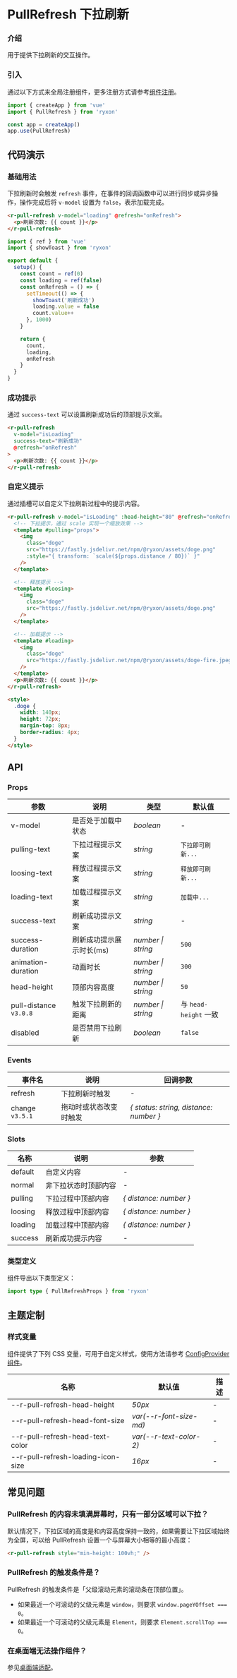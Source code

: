 # PullRefresh 下拉刷新

### 介绍

用于提供下拉刷新的交互操作。

### 引入

通过以下方式来全局注册组件，更多注册方式请参考[组件注册](#/zh-CN/advanced-usage#zu-jian-zhu-ce)。

```js
import { createApp } from 'vue'
import { PullRefresh } from 'ryxon'

const app = createApp()
app.use(PullRefresh)
```

## 代码演示

### 基础用法

下拉刷新时会触发 `refresh` 事件，在事件的回调函数中可以进行同步或异步操作，操作完成后将 `v-model` 设置为 `false`，表示加载完成。

```html
<r-pull-refresh v-model="loading" @refresh="onRefresh">
  <p>刷新次数: {{ count }}</p>
</r-pull-refresh>
```

```js
import { ref } from 'vue'
import { showToast } from 'ryxon'

export default {
  setup() {
    const count = ref(0)
    const loading = ref(false)
    const onRefresh = () => {
      setTimeout(() => {
        showToast('刷新成功')
        loading.value = false
        count.value++
      }, 1000)
    }

    return {
      count,
      loading,
      onRefresh
    }
  }
}
```

### 成功提示

通过 `success-text` 可以设置刷新成功后的顶部提示文案。

```html
<r-pull-refresh
  v-model="isLoading"
  success-text="刷新成功"
  @refresh="onRefresh"
>
  <p>刷新次数: {{ count }}</p>
</r-pull-refresh>
```

### 自定义提示

通过插槽可以自定义下拉刷新过程中的提示内容。

```html
<r-pull-refresh v-model="isLoading" :head-height="80" @refresh="onRefresh">
  <!-- 下拉提示，通过 scale 实现一个缩放效果 -->
  <template #pulling="props">
    <img
      class="doge"
      src="https://fastly.jsdelivr.net/npm/@ryxon/assets/doge.png"
      :style="{ transform: `scale(${props.distance / 80})` }"
    />
  </template>

  <!-- 释放提示 -->
  <template #loosing>
    <img
      class="doge"
      src="https://fastly.jsdelivr.net/npm/@ryxon/assets/doge.png"
    />
  </template>

  <!-- 加载提示 -->
  <template #loading>
    <img
      class="doge"
      src="https://fastly.jsdelivr.net/npm/@ryxon/assets/doge-fire.jpeg"
    />
  </template>
  <p>刷新次数: {{ count }}</p>
</r-pull-refresh>

<style>
  .doge {
    width: 140px;
    height: 72px;
    margin-top: 8px;
    border-radius: 4px;
  }
</style>
```

## API

### Props

| 参数 | 说明 | 类型 | 默认值 |
| --- | --- | --- | --- |
| v-model | 是否处于加载中状态 | _boolean_ | - |
| pulling-text | 下拉过程提示文案 | _string_ | `下拉即可刷新...` |
| loosing-text | 释放过程提示文案 | _string_ | `释放即可刷新...` |
| loading-text | 加载过程提示文案 | _string_ | `加载中...` |
| success-text | 刷新成功提示文案 | _string_ | - |
| success-duration | 刷新成功提示展示时长(ms) | _number \| string_ | `500` |
| animation-duration | 动画时长 | _number \| string_ | `300` |
| head-height | 顶部内容高度 | _number \| string_ | `50` |
| pull-distance `v3.0.8` | 触发下拉刷新的距离 | _number \| string_ | 与 `head-height` 一致 |
| disabled | 是否禁用下拉刷新 | _boolean_ | `false` |

### Events

| 事件名 | 说明 | 回调参数 |
| --- | --- | --- |
| refresh | 下拉刷新时触发 | - |
| change `v3.5.1` | 拖动时或状态改变时触发 | _{ status: string, distance: number }_ |

### Slots

| 名称    | 说明                 | 参数                   |
| ------- | -------------------- | ---------------------- |
| default | 自定义内容           | -                      |
| normal  | 非下拉状态时顶部内容 | -                      |
| pulling | 下拉过程中顶部内容   | _{ distance: number }_ |
| loosing | 释放过程中顶部内容   | _{ distance: number }_ |
| loading | 加载过程中顶部内容   | _{ distance: number }_ |
| success | 刷新成功提示内容     | -                      |

### 类型定义

组件导出以下类型定义：

```ts
import type { PullRefreshProps } from 'ryxon'
```

## 主题定制

### 样式变量

组件提供了下列 CSS 变量，可用于自定义样式，使用方法请参考 [ConfigProvider 组件](/zh/component/config-provider.html)。

| 名称                               | 默认值                  | 描述 |
| ---------------------------------- | ----------------------- | ---- |
| --r-pull-refresh-head-height       | _50px_                  | -    |
| --r-pull-refresh-head-font-size    | _var(--r-font-size-md)_ | -    |
| --r-pull-refresh-head-text-color   | _var(--r-text-color-2)_ | -    |
| --r-pull-refresh-loading-icon-size | _16px_                  | -    |

## 常见问题

### PullRefresh 的内容未填满屏幕时，只有一部分区域可以下拉？

默认情况下，下拉区域的高度是和内容高度保持一致的，如果需要让下拉区域始终为全屏，可以给 PullRefresh 设置一个与屏幕大小相等的最小高度：

```html
<r-pull-refresh style="min-height: 100vh;" />
```

### PullRefresh 的触发条件是？

PullRefresh 的触发条件是「父级滚动元素的滚动条在顶部位置」。

- 如果最近一个可滚动的父级元素是 `window`，则要求 `window.pageYOffset === 0`。
- 如果最近一个可滚动的父级元素是 `Element`，则要求 `Element.scrollTop === 0`。

### 在桌面端无法操作组件？

参见[桌面端适配](#/zh-CN/advanced-usage#zhuo-mian-duan-gua-pei)。
